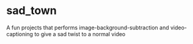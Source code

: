 # sad_town
A fun projects that performs image-background-subtraction and video-captioning to give a sad twist to a normal video
